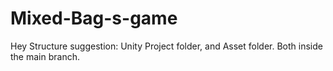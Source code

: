 # Mixed-Bag-s-game
Hey
Structure suggestion: Unity Project folder, and Asset folder. Both inside the main branch.
